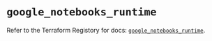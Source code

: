 # `google_notebooks_runtime`

Refer to the Terraform Registory for docs: [`google_notebooks_runtime`](https://registry.terraform.io/providers/hashicorp/google-beta/4.73.2/docs/resources/google_notebooks_runtime).
